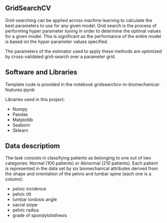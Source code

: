 ## GridSearchCV

Grid-searching can be applied across machine learning to calculate the best parameters to use for any given model.
Grid search is the process of performing hyper parameter tuning in order to determine the optimal values for a given model. This is significant as the performance of the entire model is based on the hyper parameter values specified.

The parameters of the estimator used to apply these methods are optimized by cross-validated grid-search over a parameter grid.

## Software and Libraries

Template code is provided in the notebook gridsearchcv-in-biomechanical-features.ipynb

Libraries used in this project:
  * Numpy
  * Pandas
  * Matplotlib
  * Seaborn
  * Sklearn
  
## Data descriptiom

The task consists in classifying patients as belonging to one out of two categories: Normal (100 patients) or Abnormal (210 patients).
Each patient is represented in the data set by six biomechanical attributes derived from the shape and orientation of the pelvis and lumbar spine (each one is a column):

  * pelvic incidence
  * pelvic tilt
  * lumbar lordosis angle
  * sacral slope
  * pelvic radius
  * grade of spondylolisthesis
